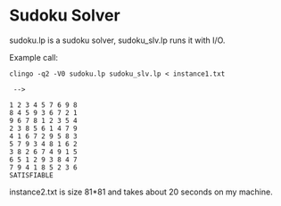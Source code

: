 # Sudoku Solver

sudoku.lp is a sudoku solver, sudoku_slv.lp runs it with I/O.

Example call:


```
clingo -q2 -V0 sudoku.lp sudoku_slv.lp < instance1.txt

 -->
 
1 2 3 4 5 7 6 9 8 
8 4 5 9 3 6 7 2 1 
9 6 7 8 1 2 3 5 4 
2 3 8 5 6 1 4 7 9 
4 1 6 7 2 9 5 8 3 
5 7 9 3 4 8 1 6 2 
3 8 2 6 7 4 9 1 5 
6 5 1 2 9 3 8 4 7 
7 9 4 1 8 5 2 3 6 
SATISFIABLE
```

instance2.txt is size 81*81 and takes about 20 seconds on my machine.
